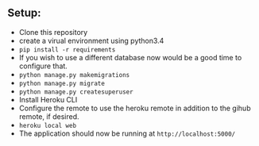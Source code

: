 ## Setup:
- Clone this repository
- create a virual environment using python3.4
- `pip install -r requirements`
- If you wish to use a different database now would be a good time to configure that.
- `python manage.py makemigrations`
- `python manage.py migrate`
- `python manage.py createsuperuser`
- Install Heroku CLI
- Configure the remote to use the heroku remote in addition to the gihub remote, if desired.
- `heroku local web`
- The application should now be running at `http://localhost:5000/` 

